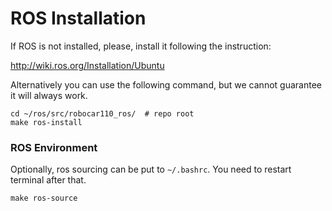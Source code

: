 # ROS Installation

If ROS is not installed, please, install it following the instruction:

http://wiki.ros.org/Installation/Ubuntu

Alternatively you can use the following command, but we cannot guarantee it will always work.
```
cd ~/ros/src/robocar110_ros/  # repo root
make ros-install
```

### ROS Environment
Optionally, ros sourcing can be put to `~/.bashrc`. You need to restart terminal after that.
```
make ros-source
```
